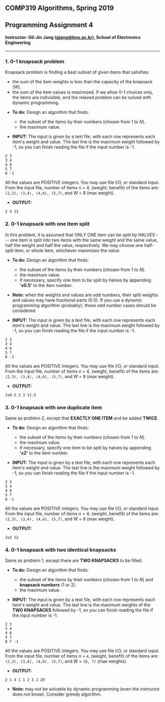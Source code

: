 COMP319 Algorithms, Spring 2019
---
Programming Assignment 4
---
#### Instructor: Gil-Jin Jang (<gjang@knu.ac.kr>), School of Electronics Engineering
---
### 1. 0-1 knapsack problem

Knapsack problem is finding a best subset of given items that satisfies:
- the sum of the item weights is less than the capacity of the knapsack (*W*).
- the sum of the item values is maximized.
If we allow 0-1 choices only, the items are indivisible, and the relaxed problem can be solved with dynamic programming.

* __To do:__ Design an algorithm that finds:
  - the subset of the items by their numbers (chosen from 1 to _N_).
  - the maximum value.
  
* __INPUT:__ The input is given by a text file, with each row represents each item's weight and value. The last line is the maximum weight followed by -1, so you can finish reading the file if the input number is -1.
```
2 3
3 4
4 6
5 7
8 -1
```
All the values are POSITIVE integers. You may use file I/O, or standard input. From the input file, number of items _n_ = 4, (weight, benefit) of the items are: `(2,3), (3,4), (4,6), (5,7)`, and _W_ = 8 (max weight). 

* __OUTPUT:__ 
```
2 4 11
```


### 2. 0-1 knapsack with one item split

In this problem, it is assumed that ONLY ONE item can be split by HALVES --- one item is split into two items with the same weight and the same value, half the weight and half the value, respectively. We may choose one half-split item, or whole item, whichever maximizes the value.

* __To do:__ Design an algorithm that finds:
  - the subset of the items by their numbers (chosen from 1 to _N_).
  - the maximum value.
  - if necessary, specify one item to be split by halves by appending __'x0.5'__ to the item number.
  
* __Note:__ when the weights and values are odd numbers, their split weights and values may have fractional parts (0.5). If you use a dynamic programming algorithm (probably), those odd number cases should be considered.

* __INPUT:__ The input is given by a text file, with each row represents each item's weight and value. The last line is the maximum weight followed by -1, so you can finish reading the file if the input number is -1.
```
2 3
3 4
4 6
5 7
8 -1
```
All the values are POSITIVE integers. You may use file I/O, or standard input. From the input file, number of items _n_ = 4, (weight, benefit) of the items are: `(2,3), (3,4), (4,6), (5,7)`, and _W_ = 8 (max weight).
<!-- - No other input files will be given. Find good examples yourself) -->

* __OUTPUT:__ 
```
1x0.5 2 3 11.5
```
<!-- (Note: the standard 0-1 knapsack solution is choosing items 2 and 4, and their value is 11, which is less than 11.5) -->

### 3. 0-1 knapsack with one duplicate item

Same as problem 2, except that __EXACTLY ONE ITEM__ and be added __TWICE__.

* __To do:__ Design an algorithm that finds:
  - the subset of the items by their numbers (chosen from 1 to _N_).
  - the maximum value.
  - if necessary, specify one item to be split by halves by appending __'x2'__ to the item number.

* __INPUT:__ The input is given by a text file, with each row represents each item's weight and value. The last line is the maximum weight followed by -1, so you can finish reading the file if the input number is -1.
```
2 3
3 4
4 6
5 7
8 -1
```
All the values are POSITIVE integers. You may use file I/O, or standard input. From the input file, number of items _n_ = 4, (weight, benefit) of the items are: `(2,3), (3,4), (4,6), (5,7)`, and _W_ = 8 (max weight). 

* __OUTPUT:__ 
```
3x2 12
```

### 4. 0-1 knapsack with two identical knapsacks

Same as problem 1, except there are __TWO KNAPSACKS__ to be filled.

* __To do:__ Design an algorithm that finds:
  - the subset of the items by their numbers (chosen from 1 to _N_) and __knapsack numbers__ (1 or 2).
  - the maximum value.

* __INPUT:__ The input is given by a text file, with each row represents each item's weight and value. The last line is the maximum weights of the __TWO KNAPSACKS__ followed by -1, so you can finish reading the file if the input number is -1.
```
2 3
3 4
4 6
5 7
8 7 -1
```
All the values are POSITIVE integers. You may use file I/O, or standard input. From the input file, number of items _n_ = `4`, (weight, benefit) of the items are: `(2,3), (3,4), (4,6), (5,7)`, and _W_ = `(8, 7)` (max weights).

* __OUTPUT:__ 
```
2 1 4 1 1 2 3 2 20
```

* __Note:__ may not be solvable by dynamic programming (even the instructor does not know). Consider greedy algorithm.


